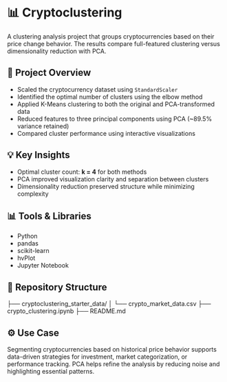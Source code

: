 # 📊 Cryptoclustering

A clustering analysis project that groups cryptocurrencies based on their price change behavior. The results compare full-featured clustering versus dimensionality reduction with PCA.

## 🧪 Project Overview

- Scaled the cryptocurrency dataset using `StandardScaler`
- Identified the optimal number of clusters using the elbow method
- Applied K-Means clustering to both the original and PCA-transformed data
- Reduced features to three principal components using PCA (~89.5% variance retained)
- Compared cluster performance using interactive visualizations

## 💡 Key Insights

- Optimal cluster count: **k = 4** for both methods  
- PCA improved visualization clarity and separation between clusters  
- Dimensionality reduction preserved structure while minimizing complexity  

## 📊 Tools & Libraries

- Python  
- pandas  
- scikit-learn  
- hvPlot  
- Jupyter Notebook  

## 📁 Repository Structure
├── cryptoclustering_starter_data/ │ 
  └── crypto_market_data.csv 
  ├── crypto_clustering.ipynb 
├── README.md

## ⚙️ Use Case

Segmenting cryptocurrencies based on historical price behavior supports data-driven strategies for investment, market categorization, or performance tracking. PCA helps refine the analysis by reducing noise and highlighting essential patterns.
